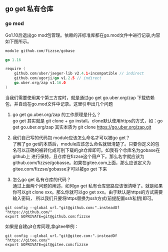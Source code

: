 ## go get 私有仓库

### go mod
Go1.10后退出go mod包管理。依赖的非标准库都在go.mod文件中进行记录,内容如下图所示。

```go
module github.com/fizzse/gobase

go 1.16

require (
	github.com/uber/jaeger-lib v2.4.1+incompatible // indirect
	github.com/ugorji/go v1.2.5 // indirect
	go.uber.org/zap v1.16.0
)
```

当我们需要使用某个第三方库时，就是通过go get go.uber.org/zap 下载依赖包，并自动在go.mod文件中记录。这里引申出几个问题

1. go get go.uber.org/zap 的工作原理是什么？  
go get 其实就是 git clone + go install。clone默认使用https的方式，如：go get go.uber.org/zap 其实本质为 git clone https://go.uber.org/zap.git

2. 我们自己写的代码包 module应该怎么命名才可以被go get？  
了解了go get的本质后，module应该怎么命名就很清楚了。只要你定义的包名可以正确的被转化成可别下载的git仓库即可。如我有个仓库名为gobase在github上
进行保持，且仓库在fizzse这个用户下。那么名字就应该为github.com/fizzse/gobasse。如果在gitee.com上面，那么应该定义为gitee.com/fizzse/gobasse才可以被go get 下来
   
3. 怎么go get 私有仓库的代码？  
通过上面两个问题的阐述，如何go get 私有仓库思路应该很清晰了。就是如果你可以git clone xxx。那么你就可以go get xxx。由于默认是https的方式需要输入密码，
所以我们只要将https替换为ssh方式(前提配置ssh私钥)即可。

```shell
git config --global url."git@github.com:".insteadOf "https://github.com/"
export GOPRIVATE=git@github.com:fizzse
```   

如果是自建git仓库同理,拿gitee举例：
```shell
git config --global url."git@gitee.com:".insteadOf "https://gitee.com/"
export GOPRIVATE=git@gitee.com:fizzse
```
